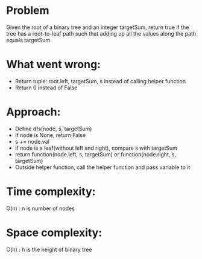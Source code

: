 # Problem
Given the root of a binary tree and an integer targetSum, return true if the tree has a root-to-leaf path such that adding up all the values along the path equals targetSum.

# What went wrong:
- Return tuple: root.left, targetSum, s instead of calling helper function
- Return 0 instead of False

# Approach:
- Define dfs(node, s, targetSum)
- if node is None, return False
- s += node.val
- if node is a leaf(without left and right), compare s with targetSum
- return function(node.left, s, targetSum) or function(node.right, s, targetSum)
- Outside helper function, call the helper function and pass variable to it

# Time complexity:
O(n) : n is number of nodes

# Space complexity:
O(h) : h is the height of binary tree